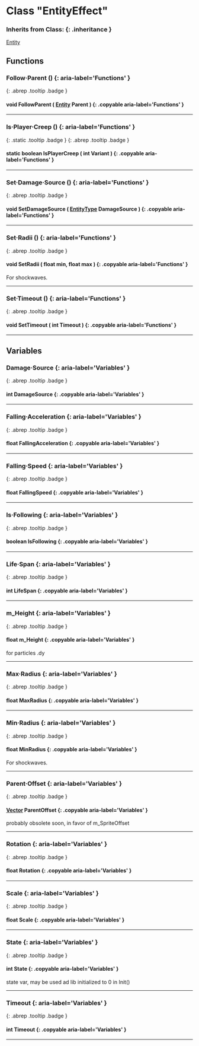 # Class "EntityEffect"
### Inherits from Class: {: .inheritance }
[Entity](Entity.md)
## Functions
### Follow·Parent () {: aria-label='Functions' }
[ ](#){: .abrep .tooltip .badge }
#### void FollowParent ( [Entity](Entity.html) Parent ) {: .copyable aria-label='Functions' }

___ 
### Is·Player·Creep () {: aria-label='Functions' }
[ ](#){: .static .tooltip .badge } [ ](#){: .abrep .tooltip .badge }
#### static boolean IsPlayerCreep ( int Variant ) {: .copyable aria-label='Functions' }

___ 
### Set·Damage·Source () {: aria-label='Functions' }
[ ](#){: .abrep .tooltip .badge }
#### void SetDamageSource ( [EntityType](enums/EntityType.html) DamageSource ) {: .copyable aria-label='Functions' }

___ 
### Set·Radii () {: aria-label='Functions' }
[ ](#){: .abrep .tooltip .badge }
#### void SetRadii ( float min, float max ) {: .copyable aria-label='Functions' }
For shockwaves. 
___ 
### Set·Timeout () {: aria-label='Functions' }
[ ](#){: .abrep .tooltip .badge }
#### void SetTimeout ( int Timeout ) {: .copyable aria-label='Functions' }

___ 
## Variables
### Damage·Source {: aria-label='Variables' }
[ ](#){: .abrep .tooltip .badge }
#### int DamageSource  {: .copyable aria-label='Variables' }

___ 
### Falling·Acceleration {: aria-label='Variables' }
[ ](#){: .abrep .tooltip .badge }
#### float FallingAcceleration  {: .copyable aria-label='Variables' }

___ 
### Falling·Speed {: aria-label='Variables' }
[ ](#){: .abrep .tooltip .badge }
#### float FallingSpeed  {: .copyable aria-label='Variables' }

___ 
### Is·Following {: aria-label='Variables' }
[ ](#){: .abrep .tooltip .badge }
#### boolean IsFollowing  {: .copyable aria-label='Variables' }

___ 
### Life·Span {: aria-label='Variables' }
[ ](#){: .abrep .tooltip .badge }
#### int LifeSpan  {: .copyable aria-label='Variables' }

___ 
### m_Height {: aria-label='Variables' }
[ ](#){: .abrep .tooltip .badge }
#### float m_Height  {: .copyable aria-label='Variables' }
for particles .dy 
___ 
### Max·Radius {: aria-label='Variables' }
[ ](#){: .abrep .tooltip .badge }
#### float MaxRadius  {: .copyable aria-label='Variables' }

___ 
### Min·Radius {: aria-label='Variables' }
[ ](#){: .abrep .tooltip .badge }
#### float MinRadius  {: .copyable aria-label='Variables' }
For shockwaves. 
___ 
### Parent·Offset {: aria-label='Variables' }
[ ](#){: .abrep .tooltip .badge }
#### [Vector](Vector.html) ParentOffset  {: .copyable aria-label='Variables' }
probably obsolete soon, in favor of m_SpriteOffset 
___ 
### Rotation {: aria-label='Variables' }
[ ](#){: .abrep .tooltip .badge }
#### float Rotation  {: .copyable aria-label='Variables' }

___ 
### Scale {: aria-label='Variables' }
[ ](#){: .abrep .tooltip .badge }
#### float Scale  {: .copyable aria-label='Variables' }

___ 
### State {: aria-label='Variables' }
[ ](#){: .abrep .tooltip .badge }
#### int State  {: .copyable aria-label='Variables' }
state var, may be used ad lib initialized to 0 in Init() 
___ 
### Timeout {: aria-label='Variables' }
[ ](#){: .abrep .tooltip .badge }
#### int Timeout  {: .copyable aria-label='Variables' }

___ 

